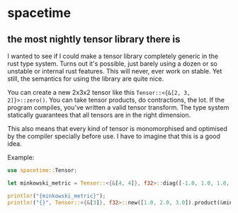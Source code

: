 # spacetime

## the most nightly tensor library there is

I wanted to see if I could make a tensor library completely generic in the rust type system. Turns out it's possible, just barely using a dozen or so unstable or internal rust features. This will never, ever work on stable. Yet still, the semantics for using the library are quite nice.

You can create a new 2x3x2 tensor like this `Tensor::<{&[2, 3, 2]}>::zero()`. You can take tensor products, do contractions, the lot. If the program compiles, you've written a valid tensor transform. The type system statically guarantees that all tensors are in the right dimension.

This also means that every kind of tensor is monomorphised and optimised by the compiler specially before use. I have to imagine that this is a good idea.

Example:

```rust
use spacetime::Tensor;

let minkowski_metric = Tensor::<{&[4, 4]}, f32>::diag([-1.0, 1.0, 1.0, 1.0]);

println!("{minkowski_metric}");
println!("{}", Tensor::<{&[3]}, f32>::new([1.0, 2.0, 3.0]).product(&minkowski_metric));
```
